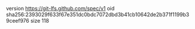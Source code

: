 version https://git-lfs.github.com/spec/v1
oid sha256:2393029f633f67e351dc0bdc7072dbd3b41cb10642de2b371f1199b39ceef976
size 118
